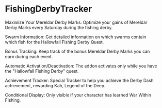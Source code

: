 # FishingDerbyTracker

Maximize Your Mereldar Derby Marks: Optimize your gains of Mereldar Derby Marks every Saturday during the fishing derby.
    
Swarm Information: Get detailed information on which swarms contain which fish for the Hallowfall Fishing Derby Quest.
    
Bonus Tracking: Keep track of the bonus Mereldar Derby Marks you can earn during each event.
    
Automatic Activation/Deactivation: The addon activates only while you have the "Hallowfall Fishing Derby" quest.
    
Achievement Tracker: Special Tracker to help you achieve the Derby Dash achievement, rewarding Kah, Legend of the Deep.
    
Conditional Display: Only visible if your character has learned War Within Fishing.

